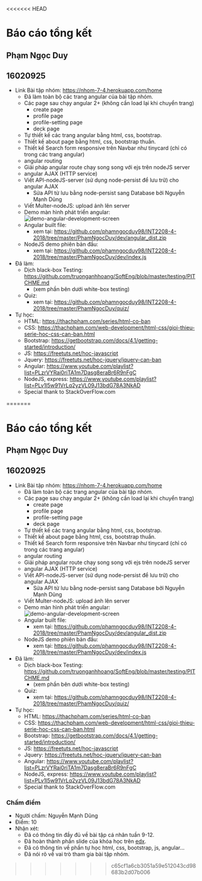 <<<<<<< HEAD
# Báo cáo tổng kết
## Phạm Ngọc Duy
## 16020925

- Link Bài tập nhóm: https://nhom-7-4.herokuapp.com/home
    - Đã làm toàn bộ các trang angular của bài tập nhóm.
    - Các page sau chạy angular 2+ (không cần load lại khi chuyển trang)
        - create page
        - profile page
        - profile-setting page
        - deck page
    - Tự thiết kế các trang angular bằng html, css, bootstrap.
    - Thiết kế about page bằng html, css, bootstrap thuần.
    - Thiết kế Search form responsive trên Navbar như tinycard (chỉ có trong các trang angular)
    - angular routing
    - Giải pháp angular route chạy song song với ejs trên nodeJS server
    - angular AJAX (HTTP service)
    - Viết API-nodeJS-server (sử dụng node-persist để lưu trữ) cho angular AJAX
        - Sửa API từ lưu bằng node-persist sang Database bởi Nguyễn Mạnh Dũng
    - Viết Multer-nodeJS: upload ảnh lên server
    - Demo màn hình phát triển angular: 
    ![demo-angular-development-screen](https://raw.githubusercontent.com/phamngocduy98/INT2208-4-2018/master/PhamNgocDuy/images/angular_demo.png)
    - Angular built file:
        - xem tại: https://github.com/phamngocduy98/INT2208-4-2018/tree/master/PhamNgocDuy/dev/angular_dist.zip
    - NodeJS demo phiên bản đầu:
        - xem tại: https://github.com/phamngocduy98/INT2208-4-2018/tree/master/PhamNgocDuy/dev/index.js
- Đã làm:
    - Dịch black-box Testing: https://github.com/truonganhhoang/SoftEng/blob/master/testing/PITCHME.md
        - (xem phần bên dưới white-box testing)
    - Quiz:
        - xem tại: https://github.com/phamngocduy98/INT2208-4-2018/tree/master/PhamNgocDuy/quiz/
- Tự học:
    - HTML: https://thachpham.com/series/html-co-ban
    - CSS: https://thachpham.com/web-development/html-css/gioi-thieu-serie-hoc-css-can-ban.html
    - Bootstrap: https://getbootstrap.com/docs/4.1/getting-started/introduction/
    - JS: https://freetuts.net/hoc-javascript
    - Jquery: https://freetuts.net/hoc-jquery/jquery-can-ban
    - Angular: https://www.youtube.com/playlist?list=PLzrVYRai0riTA1m7Dasg8eraBr6R9nFgC
    - NodeJS, express: https://www.youtube.com/playlist?list=PLv1l5w91VrLq2yzVL09J13bdG78A3NkAD
    - Special thank to StackOverFlow.com

=======
# Báo cáo tổng kết
## Phạm Ngọc Duy
## 16020925

- Link Bài tập nhóm: https://nhom-7-4.herokuapp.com/home
    - Đã làm toàn bộ các trang angular của bài tập nhóm.
    - Các page sau chạy angular 2+ (không cần load lại khi chuyển trang)
        - create page
        - profile page
        - profile-setting page
        - deck page
    - Tự thiết kế các trang angular bằng html, css, bootstrap.
    - Thiết kế about page bằng html, css, bootstrap thuần.
    - Thiết kế Search form responsive trên Navbar như tinycard (chỉ có trong các trang angular)
    - angular routing
    - Giải pháp angular route chạy song song với ejs trên nodeJS server
    - angular AJAX (HTTP service)
    - Viết API-nodeJS-server (sử dụng node-persist để lưu trữ) cho angular AJAX
        - Sửa API từ lưu bằng node-persist sang Database bởi Nguyễn Mạnh Dũng
    - Viết Multer-nodeJS: upload ảnh lên server
    - Demo màn hình phát triển angular: 
    ![demo-angular-development-screen](https://raw.githubusercontent.com/phamngocduy98/INT2208-4-2018/master/PhamNgocDuy/images/angular_demo.png)
    - Angular built file:
        - xem tại: https://github.com/phamngocduy98/INT2208-4-2018/tree/master/PhamNgocDuy/dev/angular_dist.zip
    - NodeJS demo phiên bản đầu:
        - xem tại: https://github.com/phamngocduy98/INT2208-4-2018/tree/master/PhamNgocDuy/dev/index.js
- Đã làm:
    - Dịch black-box Testing: https://github.com/truonganhhoang/SoftEng/blob/master/testing/PITCHME.md
        - (xem phần bên dưới white-box testing)
    - Quiz:
        - xem tại: https://github.com/phamngocduy98/INT2208-4-2018/tree/master/PhamNgocDuy/quiz/
- Tự học:
    - HTML: https://thachpham.com/series/html-co-ban
    - CSS: https://thachpham.com/web-development/html-css/gioi-thieu-serie-hoc-css-can-ban.html
    - Bootstrap: https://getbootstrap.com/docs/4.1/getting-started/introduction/
    - JS: https://freetuts.net/hoc-javascript
    - Jquery: https://freetuts.net/hoc-jquery/jquery-can-ban
    - Angular: https://www.youtube.com/playlist?list=PLzrVYRai0riTA1m7Dasg8eraBr6R9nFgC
    - NodeJS, express: https://www.youtube.com/playlist?list=PLv1l5w91VrLq2yzVL09J13bdG78A3NkAD
    - Special thank to StackOverFlow.com

### Chấm điểm
- Người chấm: Nguyễn Mạnh Dũng
- Điểm: 10
- Nhận xét:
    - Đã có thông tin đầy đủ về bài tập cá nhân tuần 9-12.
    - Đã hoàn thành phần slide của khóa học trên [edx](https://www.edx.org/course/software-engineering-introduction-ubcx-softeng1x).
    - Đã có thông tin về phần tự học html, css, bootstrap, js, angular...
    - Đã nói rõ về vai trò tham gia bài tập nhóm.
>>>>>>> c65cf1a6cb3051a59e512043cd98683b2d07b006
